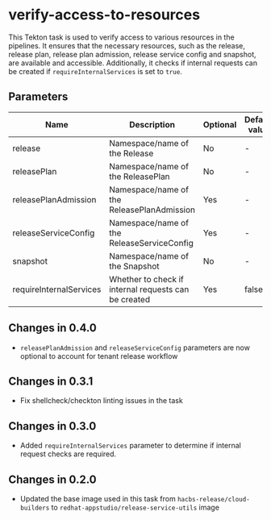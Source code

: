 # verify-access-to-resources

This Tekton task is used to verify access to various resources in the pipelines. It ensures that the necessary resources, such as the release, release plan, release plan admission, release service config and snapshot, are available and accessible. Additionally, it checks if internal requests can be created if `requireInternalServices` is set to `true`.

## Parameters

| Name                    | Description                                             | Optional | Default value |
|-------------------------|---------------------------------------------------------|----------|---------------|
| release                 | Namespace/name of the Release                           | No       | -             |
| releasePlan             | Namespace/name of the ReleasePlan                       | No       | -             |
| releasePlanAdmission    | Namespace/name of the ReleasePlanAdmission              | Yes      | -             |
| releaseServiceConfig    | Namespace/name of the ReleaseServiceConfig              | Yes      | -             |
| snapshot                | Namespace/name of the Snapshot                          | No       | -             |
| requireInternalServices | Whether to check if internal requests can be created    | Yes      | false         |

## Changes in 0.4.0
* `releasePlanAdmission` and `releaseServiceConfig` parameters are now optional to account for tenant release workflow

## Changes in 0.3.1
* Fix shellcheck/checkton linting issues in the task

## Changes in 0.3.0
* Added `requireInternalServices` parameter to determine if internal request checks are required.

## Changes in 0.2.0
* Updated the base image used in this task from `hacbs-release/cloud-builders` to `redhat-appstudio/release-service-utils` image
